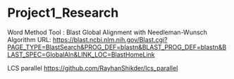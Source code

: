# Project1_Research

Word Method
Tool : Blast Global Alignment with Needleman-Wunsch Algorithm
URL: https://blast.ncbi.nlm.nih.gov/Blast.cgi?PAGE_TYPE=BlastSearch&PROG_DEF=blastn&BLAST_PROG_DEF=blastn&BLAST_SPEC=GlobalAln&LINK_LOC=BlastHomeLink

LCS parallel https://github.com/RayhanShikder/lcs_parallel
